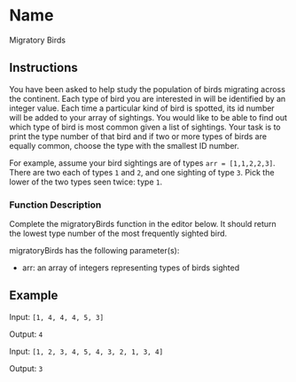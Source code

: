 # Name

Migratory Birds

## Instructions

You have been asked to help study the population of birds migrating across the continent. Each type of bird you are interested in will be identified by an integer value. Each time a particular kind of bird is spotted, its id number will be added to your array of sightings. You would like to be able to find out which type of bird is most common given a list of sightings. Your task is to print the type number of that bird and if two or more types of birds are equally common, choose the type with the smallest ID number.

For example, assume your bird sightings are of types `arr = [1,1,2,2,3]`. There are two each of types `1` and `2`, and one sighting of type `3`. Pick the lower of the two types seen twice: type `1`.

### Function Description

Complete the migratoryBirds function in the editor below. It should return the lowest type number of the most frequently sighted bird.

migratoryBirds has the following parameter(s):

- arr: an array of integers representing types of birds sighted

## Example

Input: `[1, 4, 4, 4, 5, 3]`

Output: `4`

Input: `[1, 2, 3, 4, 5, 4, 3, 2, 1, 3, 4]`

Output: `3`
